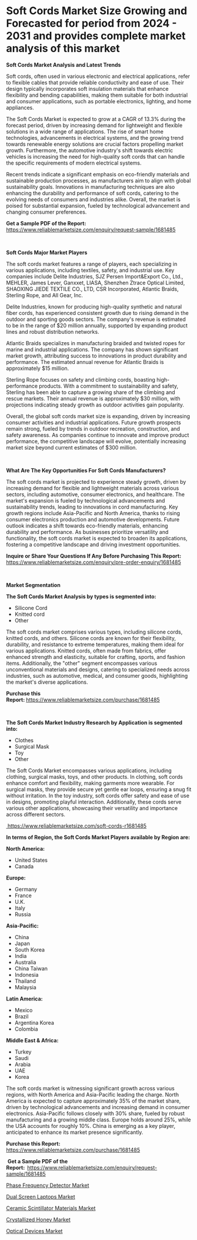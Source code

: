 <p><h1>Soft Cords Market Size Growing and Forecasted for period from 2024 - 2031 and provides complete market analysis of this market</h1></p><p><strong>Soft Cords Market Analysis and Latest Trends</strong></p>
<p><p>Soft cords, often used in various electronic and electrical applications, refer to flexible cables that provide reliable conductivity and ease of use. Their design typically incorporates soft insulation materials that enhance flexibility and bending capabilities, making them suitable for both industrial and consumer applications, such as portable electronics, lighting, and home appliances.</p><p>The Soft Cords Market is expected to grow at a CAGR of 13.3% during the forecast period, driven by increasing demand for lightweight and flexible solutions in a wide range of applications. The rise of smart home technologies, advancements in electrical systems, and the growing trend towards renewable energy solutions are crucial factors propelling market growth. Furthermore, the automotive industry's shift towards electric vehicles is increasing the need for high-quality soft cords that can handle the specific requirements of modern electrical systems.</p><p>Recent trends indicate a significant emphasis on eco-friendly materials and sustainable production processes, as manufacturers aim to align with global sustainability goals. Innovations in manufacturing techniques are also enhancing the durability and performance of soft cords, catering to the evolving needs of consumers and industries alike. Overall, the market is poised for substantial expansion, fueled by technological advancement and changing consumer preferences.</p></p>
<p><strong>Get a Sample PDF of the Report:&nbsp;</strong> <a href="https://www.reliablemarketsize.com/enquiry/request-sample/1681485?utm_campaign=1171&utm_medium=2&utm_source=Github&utm_content=ia&utm_term=01102024&utm_id=soft-cords">https://www.reliablemarketsize.com/enquiry/request-sample/1681485</a></p>
<p>&nbsp;</p>
<p><strong>Soft Cords Major Market Players</strong></p>
<p><p>The soft cords market features a range of players, each specializing in various applications, including textiles, safety, and industrial use. Key companies include Delite Industries, SJZ Persen Import&Export Co., Ltd., MEHLER, James Lever, Ganxxet, LIASA, Shenzhen Ztrace Optical Limited, SHAOXING JIEDE TEXTILE CO., LTD, CSR Incorporated, Atlantic Braids, Sterling Rope, and All Gear, Inc.</p><p>Delite Industries, known for producing high-quality synthetic and natural fiber cords, has experienced consistent growth due to rising demand in the outdoor and sporting goods sectors. The company's revenue is estimated to be in the range of $20 million annually, supported by expanding product lines and robust distribution networks.</p><p>Atlantic Braids specializes in manufacturing braided and twisted ropes for marine and industrial applications. The company has shown significant market growth, attributing success to innovations in product durability and performance. The estimated annual revenue for Atlantic Braids is approximately $15 million.</p><p>Sterling Rope focuses on safety and climbing cords, boasting high-performance products. With a commitment to sustainability and safety, Sterling has been able to capture a growing share of the climbing and rescue markets. Their annual revenue is approximately $30 million, with projections indicating steady growth as outdoor activities gain popularity.</p><p>Overall, the global soft cords market size is expanding, driven by increasing consumer activities and industrial applications. Future growth prospects remain strong, fueled by trends in outdoor recreation, construction, and safety awareness. As companies continue to innovate and improve product performance, the competitive landscape will evolve, potentially increasing market size beyond current estimates of $300 million.</p></p>
<p>&nbsp;</p>
<p><strong>What Are The Key Opportunities For Soft Cords Manufacturers?</strong></p>
<p><p>The soft cords market is projected to experience steady growth, driven by increasing demand for flexible and lightweight materials across various sectors, including automotive, consumer electronics, and healthcare. The market's expansion is fueled by technological advancements and sustainability trends, leading to innovations in cord manufacturing. Key growth regions include Asia-Pacific and North America, thanks to rising consumer electronics production and automotive developments. Future outlook indicates a shift towards eco-friendly materials, enhancing durability and performance. As businesses prioritize versatility and functionality, the soft cords market is expected to broaden its applications, fostering a competitive landscape and driving investment opportunities.</p></p>
<p><strong>Inquire or Share Your Questions If Any Before Purchasing This Report:</strong> <a href="https://www.reliablemarketsize.com/enquiry/pre-order-enquiry/1681485?utm_campaign=1171&utm_medium=2&utm_source=Github&utm_content=ia&utm_term=01102024&utm_id=soft-cords">https://www.reliablemarketsize.com/enquiry/pre-order-enquiry/1681485</a></p>
<p>&nbsp;</p>
<p><strong>Market Segmentation</strong></p>
<p><strong>The Soft Cords Market Analysis by types is segmented into:</strong></p>
<p><ul><li>Silicone Cord</li><li>Knitted cord</li><li>Other</li></ul></p>
<p><p>The soft cords market comprises various types, including silicone cords, knitted cords, and others. Silicone cords are known for their flexibility, durability, and resistance to extreme temperatures, making them ideal for various applications. Knitted cords, often made from fabrics, offer enhanced strength and elasticity, suitable for crafting, sports, and fashion items. Additionally, the "other" segment encompasses various unconventional materials and designs, catering to specialized needs across industries, such as automotive, medical, and consumer goods, highlighting the market's diverse applications.</p></p>
<p><strong>Purchase this Report:&nbsp;</strong><a href="https://www.reliablemarketsize.com/purchase/1681485?utm_campaign=1171&utm_medium=2&utm_source=Github&utm_content=ia&utm_term=01102024&utm_id=soft-cords">https://www.reliablemarketsize.com/purchase/1681485</a></p>
<p>&nbsp;</p>
<p><strong>The Soft Cords Market Industry Research by Application is segmented into:</strong></p>
<p><ul><li>Clothes</li><li>Surgical Mask</li><li>Toy</li><li>Other</li></ul></p>
<p><p>The Soft Cords Market encompasses various applications, including clothing, surgical masks, toys, and other products. In clothing, soft cords enhance comfort and flexibility, making garments more wearable. For surgical masks, they provide secure yet gentle ear loops, ensuring a snug fit without irritation. In the toy industry, soft cords offer safety and ease of use in designs, promoting playful interaction. Additionally, these cords serve various other applications, showcasing their versatility and importance across different sectors.</p></p>
<p><a href="https://www.reliablemarketsize.com/soft-cords-r1681485?utm_campaign=1171&utm_medium=2&utm_source=Github&utm_content=ia&utm_term=01102024&utm_id=soft-cords">&nbsp;https://www.reliablemarketsize.com/soft-cords-r1681485</a></p>
<p><strong>In terms of Region, the Soft Cords Market Players available by Region are:</strong></p>
<p>
    <p> <strong> North America: </strong>
        <ul>
            <li>United States</li>
            <li>Canada</li>
        </ul>
        </p> 
    <p> <strong> Europe: </strong>
        <ul>
            <li>Germany</li>
            <li>France</li>
            <li>U.K.</li>
            <li>Italy</li>
            <li>Russia</li>
        </ul>
        </p> 
    <p> <strong> Asia-Pacific: </strong>
        <ul>
            <li>China</li>
            <li>Japan</li>
            <li>South Korea</li>
            <li>India</li>
            <li>Australia</li>
            <li>China Taiwan</li>
            <li>Indonesia</li>
            <li>Thailand</li>
            <li>Malaysia</li>
        </ul>
        </p> 
    <p> <strong> Latin America: </strong>
        <ul>
            <li>Mexico</li>
            <li>Brazil</li>
            <li>Argentina Korea</li>
            <li>Colombia</li>
        </ul>
        </p> 
    <p> <strong> Middle East & Africa: </strong>
        <ul>
            <li>Turkey</li>
            <li>Saudi</li>
            <li>Arabia</li>
            <li>UAE</li>
            <li>Korea</li>
        </ul>
    </p>
    </p>
<p><p>The soft cords market is witnessing significant growth across various regions, with North America and Asia-Pacific leading the charge. North America is expected to capture approximately 35% of the market share, driven by technological advancements and increasing demand in consumer electronics. Asia-Pacific follows closely with 30% share, fueled by robust manufacturing and a growing middle class. Europe holds around 25%, while the USA accounts for roughly 10%. China is emerging as a key player, anticipated to enhance its market presence significantly.</p></p>
<p><strong>Purchase this Report: </strong><a href="https://www.reliablemarketsize.com/purchase/1681485?utm_campaign=1171&utm_medium=2&utm_source=Github&utm_content=ia&utm_term=01102024&utm_id=soft-cords">https://www.reliablemarketsize.com/purchase/1681485</a></p>
<p>&nbsp;<strong>Get a Sample PDF of the Report:&nbsp;&nbsp;</strong><a href="https://www.reliablemarketsize.com/enquiry/request-sample/1681485?utm_campaign=1171&utm_medium=2&utm_source=Github&utm_content=ia&utm_term=01102024&utm_id=soft-cords">https://www.reliablemarketsize.com/enquiry/request-sample/1681485</a></p>
<p><strong></strong></p>
<p><p><a href="https://issuu.com/reportprime-2/docs/phase-frequency-detector-market-siz_926174ef259c5b?utm_campaign=1171&utm_medium=2&utm_source=Github&utm_content=ia&utm_term=01102024&utm_id=soft-cords">Phase Frequency Detector Market</a></p><p><a href="https://www.linkedin.com/pulse/strategic-roadmap-global-dual-screen-laptops-market-insights-lyede?utm_campaign=1171&utm_medium=2&utm_source=Github&utm_content=ia&utm_term=01102024&utm_id=soft-cords">Dual Screen Laptops Market</a></p><p><a href="https://issuu.com/reportprime-2/docs/ceramic-scintillator-materials-mark_41de0a50da6925?utm_campaign=1171&utm_medium=2&utm_source=Github&utm_content=ia&utm_term=01102024&utm_id=soft-cords">Ceramic Scintillator Materials Market</a></p><p><a href="https://www.linkedin.com/pulse/analyzing-key-drivers-crystallized-honey-market-trends-future-mr9pc?utm_campaign=1171&utm_medium=2&utm_source=Github&utm_content=ia&utm_term=01102024&utm_id=soft-cords">Crystallized Honey Market</a></p><p><a href="https://www.linkedin.com/pulse/global-optical-devices-market-exploring-share-trends-future-yrdwe?utm_campaign=1171&utm_medium=2&utm_source=Github&utm_content=ia&utm_term=01102024&utm_id=soft-cords">Optical Devices Market</a></p></p>
